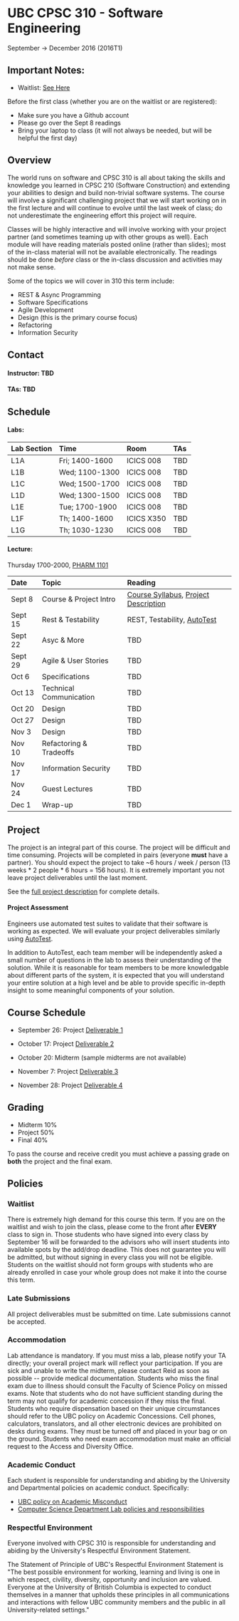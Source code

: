 # UBC CPSC 310 - Software Engineering
September -> December 2016 (2016T1)

## Important Notes:

* Waitlist: [See Here](#waitlist)

Before the first class (whether you are on the waitlist or are registered):

* Make sure you have a Github account
* Please go over the Sept 8 readings
* Bring your laptop to class (it will not always be needed, but will be helpful the first day)

## Overview

The world runs on software and CPSC 310 is all about taking the skills and knowledge you learned in CPSC 210 (Software Construction) and extending your abilities to design and build non-trivial software systems. The course will involve a significant challenging project that we will start working on in the first lecture and will continue to evolve until the last week of class; do not underestimate the engineering effort this project will require.

Classes will be highly interactive and will involve working with your project partner (and sometimes teaming up with other groups as well). Each module will have reading materials posted online (rather than slides); most of the in-class material will not be available electronically. The readings should be done *before* class or the in-class discussion and activities may not make sense.

Some of the topics we will cover in 310 this term include:

* REST & Async Programming
* Software Specifications
* Agile Development
* Design (this is the primary course focus)
* Refactoring
* Information Security

## Contact

#### Instructor: TBD

#### TAs: TBD

## Schedule

#### Labs:

| Lab Section | Time           | Room        | TAs        |
| :--         |:--             | :--         |:--         |
| L1A         | Fri; 1400-1600 | ICICS 008   |TBD         |
| L1B         | Wed; 1100-1300 | ICICS 008   |TBD         |
| L1C         | Wed; 1500-1700 | ICICS 008   |TBD         |
| L1D         | Wed; 1300-1500 | ICICS 008   |TBD         |
| L1E         | Tue; 1700-1900 | ICICS 008   |TBD         |
| L1F         | Th; 1400-1600  | ICICS X350  |TBD         |
| L1G         | Th; 1030-1230  | ICICS 008   |TBD         |

#### Lecture: 

Thursday 1700-2000, [PHARM 1101](https://www.google.ca/maps/place/UBC+Faculty+of+Pharmaceutical+Sciences/@49.2615914,-123.2486782,17z/data=!4m21!1m15!4m14!1m6!1m2!1s0x548672cbc595e6a1:0xab34e40e58012409!2sICICS+Computer+Science,+2366+Main+Mall,+Vancouver,+BC+V6T+1Z4!2m2!1d-123.2488201!2d49.2611817!1m6!1m2!1s0x548672c8e6d17b6b:0x2f4024c0ac3282d9!2sUBC+Faculty+of+Pharmaceutical+Sciences,+Pharmaceutical+Sciences+Building,+Wesbrook+Mall,+Vancouver,+BC+V6T+1Z3!2m2!1d-123.243277!2d49.262386!3m4!1s0x0000000000000000:0x2f4024c0ac3282d9!8m2!3d49.2623861!4d-123.2432771)

| Date        | Topic                         | Reading |
| :--         |:--                            | :-- |
| Sept 8      | Course & Project Intro        | [Course Syllabus](README.md), [Project Description](project/README.md) |
| Sept 15     | Rest & Testability            | REST, Testability, [AutoTest](project/AutoTest.md) |
| Sept 22     | Asyc & More                   | TBD   |
| Sept 29     | Agile & User Stories          | TBD   |
| Oct 6       | Specifications                | TBD   |
| Oct 13      | Technical Communication       | TBD   |
| Oct 20      | Design                        | TBD   |
| Oct 27      | Design                        | TBD   |
| Nov 3       | Design                        | TBD   |
| Nov 10      | Refactoring & Tradeoffs       | TBD   |
| Nov 17      | Information Security          | TBD   |
| Nov 24      | Guest Lectures                | TBD   |
| Dec 1       | Wrap-up                       | TBD   |

## Project

The project is an integral part of this course. The project will be difficult and time consuming. Projects will be completed in pairs (everyone **must** have a partner). You should expect the project to take ~6 hours / week / person (13 weeks * 2 people * 6 hours = 156 hours). It is extremely important you not leave project deliverables until the last moment.

See the [full project description](project/README.md) for complete details. 

#### Project Assessment

Engineers use automated test suites to validate that their software is working as expected. We will evaluate your project deliverables similarly using [AutoTest](project/AutoTest.md).

In addition to AutoTest, each team member will be independently asked a small number of questions in the lab to assess their understanding of the solution. While it is reasonable for team members to be more knowledgable about different parts of the system, it is expected that you will understand your entire solution at a high level and be able to provide specific in-depth insight to some meaningful components of your solution.

## Course Schedule


* September 26: Project [Deliverable 1](project/Deliverable1.md)

* October 17: Project [Deliverable 2](project/Deliverable2.md)

* October 20: Midterm (sample midterms are not available)

* November 7: Project [Deliverable 3](project/Deliverable3.md)

* November 28: Project [Deliverable 4](project/Deliverable4.md)

## Grading

* Midterm 10%
* Project 50% 
* Final 40%

To pass the course and receive credit you must achieve a passing grade on **both** the project and the final exam.

## Policies

<a name="waitlist"></a>
### Waitlist

There is extremely high demand for this course this term. If you are on the waitlist and wish to join the class, please come to the front after **EVERY** class to sign in. Those students who have signed into every class by September 16 will be forwarded to the advisors who will insert students into available spots by the add/drop deadline. This does not guarantee you will be admitted, but without signing in every class you will not be eligible. Students on the waitlist should not form groups with students who are already enrolled in case your whole group does not make it into the course this term.

### Late Submissions

All project deliverables must be submitted on time. Late submissions cannot be accepted.

### Accommodation

Lab attendance is mandatory. If you must miss a lab, please notify your TA directly; your overall project mark will reflect your participation.
If you are sick and unable to write the midterm, please contact Reid as soon as possible -- provide medical documentation.
Students who miss the final exam due to illness should consult the Faculty of Science Policy on missed exams. Note that students who do  not have sufficient standing during the term may not qualify for academic concession if they miss the final.
Students who require dispensation based on their unique circumstances should refer to the UBC policy on Academic Concessions.
Cell phones, calculators, translators, and all other electronic devices are prohibited on desks during exams. They must be turned off and placed in your bag or on the ground. Students who need exam accommodation must make an official request to the Access and Diversity Office.

### Academic Conduct

Each student is responsible for understanding and abiding by the University and Departmental policies on academic conduct. Specifically:

* [UBC policy on Academic Misconduct](http://www.calendar.ubc.ca/vancouver/index.cfm?tree=3,54,111,959)
* [Computer Science Department Lab policies and responsibilities](https://www.cs.ubc.ca/our-department/administration/policies/collaboration)

### Respectful Environment

Everyone involved with CPSC 310 is responsible for understanding and abiding by the University's Respectful Environment Statement.

The Statement of Principle of UBC's Respectful Environment Statement is "The best possible environment for working, learning and living is one in which respect, civility, diversity, opportunity and inclusion are valued. Everyone at the University of British Columbia is expected to conduct themselves in a manner that upholds these principles in all communications and interactions with fellow UBC community members and the public in all University-related settings."
